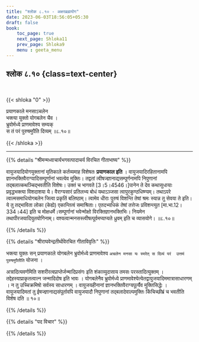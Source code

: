 ```yaml
---
title: "श्लोक ८.१० - अक्षरब्रह्मयोग"
date: 2023-06-03T18:56:05+05:30
draft: false
book:
    toc_page: true
    next_page: Shloka11
    prev_page: Shloka9
    menu : geeta_menu
---
```




## श्लोक ८.१० {class=text-center}

<br/>

{{< shloka  "0"  >}}

प्रयाणकाले मनसाऽचलेन  
भक्त्या युक्तो योगबलेन चैव ।    
भ्रुवोर्मध्ये प्राणमावेश्य सम्यक्   
स तं परं पुरुषमुपैति दिव्यम् ॥८.१०॥

{{< /shloka >}}

---


{{% details "श्रीमन्मध्वाचार्यभगवत्पादाचर्य विरचित  गीताभाष्य" %}}

वायुजयादियोगयुक्तानां मृतिकाले कर्तव्यमाह विशेषतः
**प्रयाणकाल इति** । वायुजयादिरहितानामपि 
ज्ञानभक्तिवैराग्यादिसम्पूर्णानां भवत्येव मुक्तिः। 
तद्वतां त्वीषज्ज्ञानाद्यसम्पूर्णनामपि निपुणानां 
तद्बलात्कथञ्चिद्भवतीति विशेषः। उक्तं च भागवते 
[3।5।4546।]पानेन ते देव कथासुधायाः प्रवृद्धभक्त्या 
विशदाशया ये। वैराग्यसारं प्रतिलभ्य बोधं यथाऽञ्जसा 
त्वापुरकुण्ठधिष्ण्यम्। तथाऽपरे त्वात्मसमाधियोगबलेन 
जित्वा प्रकृतिं बलिष्ठाम्। त्वामेव धीराः पुरुषं विशन्ति 
तेषां श्रमः स्यान्न तु सेवया ते इति।ये तु तद्भाविता 
लोका (केह्ये) एकान्तित्वं समाश्रिताः। एतदभ्यधिकं तेषां 
तत्तेजः प्रविशन्त्युत [मा.भा.12।334।44] इति च 
मोक्षधर्मे।सम्पूर्णानां भवेन्मोक्षो 
विरक्तिज्ञानभक्तिभिः। नियमेन तथापीरजयादियुतयोगिनाम्। 
वश्यत्वान्मनसस्त्वीषत्पूर्वमप्याप्यते ध्रुवम् इति च 
व्यासयोगे। ॥८.१०॥

{{% /details %}}



{{% details "श्रीराघवेन्द्रतीर्थविरचित गीताविवृतिः" %}}

भक्त्या युक्तः सन्‌ प्रयाणकाले योगबलेन भ्रुवोर्मध्ये 
प्राणमावेश्य 
`अचलेन मनसा यः स्मरेत्‌ स दिव्यं परं  उत्तमं पुरुषमुपैतीति` योजना ।  

अत्रादित्यवर्णमिति सशरीरत्वप्राप्तेर्जन्मादिप्रसंगः 
इति शंकाव्युदासाय तमसः 
परस्तादित्युक्तम्‌ । तद्देहस्याप्राकृतत्वात्न 
जन्मादिदोष इति भावः । 
योगबलेनैव भ्रुवोर्मध्ये 
प्राणमावेश्येत्येतद्वायुजयादिममात्रासाधारणम्‌ । 
न तु उच्चिक्रमिषो सर्वस्य साधारणम्‌ । 
वायुजयहीनानां ज्ञानभक्तिवैराग्यपूर्त्यैव 
मुक्तिसिद्धेः । वायुजयादिमतां तु
ईषज्ज्ञानाद्यसंपूर्तावपि वायुजयादौ निपुणानां 
तद्बलादेवाल्पमुक्तिः
किंचिच्छीब्रं च भवतीति विशेष दति ॥ १०॥

{{% /details %}}



{{% details "पद विचार" %}}


{{% /details %}}

